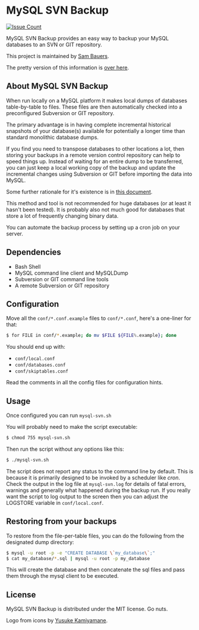 MySQL SVN Backup
================

[![Issue Count](https://codeclimate.com/github/sambauers/mysql-svn-backup/badges/issue_count.svg)](https://codeclimate.com/github/sambauers/mysql-svn-backup)

MySQL SVN Backup provides an easy way to backup your MySQL databases to an SVN or GIT repository.

This project is maintained by [Sam Bauers](https://github.com/sambauers).

The pretty version of this information is [over here](https://sambauers.github.io/mysql-svn-backup "MySQL SVN Backup on GitHub Pages").

About MySQL SVN Backup
----------------------

When run locally on a MySQL platform it makes local dumps of databases table-by-table to files. These files are then automatically checked into a preconfigured Subversion or GIT repository.

The primary advantage is in having complete incremental historical snapshots of your database(s) available for potentially a longer time than standard monolithic database dumps.

If you find you need to transpose databases to other locations a lot, then storing your backups in a remote version control repository can help to speed things up. Instead of waiting for an entire dump to be transferred, you can just keep a local working copy of the backup and update the incremental changes using Subversion or GIT before importing the data into MySQL.

Some further rationale for it's existence is in [this document](https://github.com/sambauers/mysql-svn-backup/blob/master/RATIONALE.md).

This method and tool is not recommended for huge databases (or at least it hasn't been tested). It is probably also not much good for databases that store a lot of frequently changing binary data.

You can automate the backup process by setting up a cron job on your server.

Dependencies
------------

* Bash Shell
* MySQL command line client and MySQLDump
* Subversion or GIT command line tools
* A remote Subversion or GIT repository

Configuration
-------------

Move all the `conf/*.conf.example` files to `conf/*.conf`, here's a one-liner for that:

```sh
$ for FILE in conf/*.example; do mv $FILE ${FILE%.example}; done
```

You should end up with:

* `conf/local.conf`
* `conf/databases.conf`
* `conf/skiptables.conf`

Read the comments in all the config files for configuration hints.

Usage
-----

Once configured you can run `mysql-svn.sh`

You will probably need to make the script executable:

```sh
$ chmod 755 mysql-svn.sh
```

Then run the script without any options like this:

```sh
$ ./mysql-svn.sh
```

The script does not report any status to the command line by default. This is because it is primarily designed to be invoked by a scheduler like *cron*. Check the output in the log file at `mysql-svn.log` for details of fatal errors, warnings and generally what happened during the backup run. If you really want the script to log output to the screen then you can adjust the LOGSTORE variable in `conf/local.conf`.

Restoring from your backups
---------------------------

To restore from the file-per-table files, you can do the following from the designated dump directory:

```sh
$ mysql -u root -p -e "CREATE DATABASE \`my_database\`;"
$ cat my_database/*.sql | mysql -u root -p my_database
```

This will create the database and then concatenate the sql files and pass them through the mysql client to be executed.

License
-------

MySQL SVN Backup is distributed under the MIT license. Go nuts.

Logo from icons by [Yusuke Kamiyamane](http://p.yusukekamiyamane.com/ "Visit Yusuke Kamiyamane's website").
